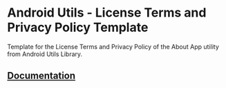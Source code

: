 # Android Utils - License Terms and Privacy Policy Template

Template for the License Terms and Privacy Policy of the About App utility from Android Utils Library.


## [Documentation](https://jeovanimartinez.github.io/Android-Utils/docs/library-utilities/about-app/#terms--privacy-policy)
